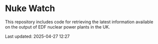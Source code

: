 # Nuke Watch

This repository includes code for retrieving the latest information available on the output of EDF nuclear power plants in the UK.

Last updated: 2025-04-27 12:27